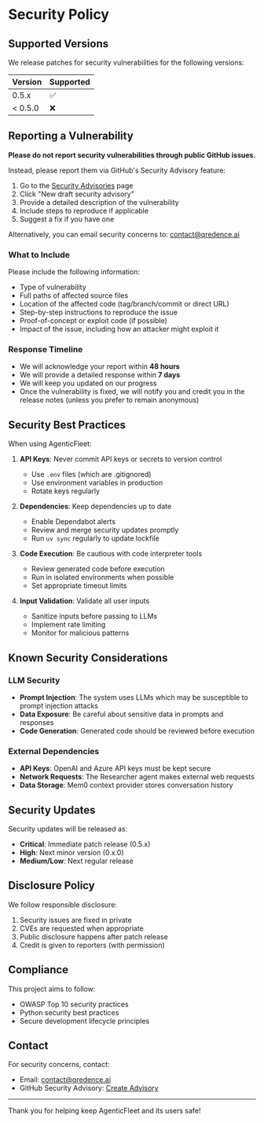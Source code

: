 # Security Policy

## Supported Versions

We release patches for security vulnerabilities for the following versions:

| Version | Supported          |
| ------- | ------------------ |
| 0.5.x   | :white_check_mark: |
| < 0.5.0 | :x:                |

## Reporting a Vulnerability

**Please do not report security vulnerabilities through public GitHub issues.**

Instead, please report them via GitHub's Security Advisory feature:

1. Go to the [Security Advisories](https://github.com/Qredence/AgenticFleet/security/advisories) page
2. Click "New draft security advisory"
3. Provide a detailed description of the vulnerability
4. Include steps to reproduce if applicable
5. Suggest a fix if you have one

Alternatively, you can email security concerns to: <contact@qredence.ai>

### What to Include

Please include the following information:

- Type of vulnerability
- Full paths of affected source files
- Location of the affected code (tag/branch/commit or direct URL)
- Step-by-step instructions to reproduce the issue
- Proof-of-concept or exploit code (if possible)
- Impact of the issue, including how an attacker might exploit it

### Response Timeline

- We will acknowledge your report within **48 hours**
- We will provide a detailed response within **7 days**
- We will keep you updated on our progress
- Once the vulnerability is fixed, we will notify you and credit you in the release notes (unless you prefer to remain anonymous)

## Security Best Practices

When using AgenticFleet:

1. **API Keys**: Never commit API keys or secrets to version control
   - Use `.env` files (which are .gitignored)
   - Use environment variables in production
   - Rotate keys regularly

2. **Dependencies**: Keep dependencies up to date
   - Enable Dependabot alerts
   - Review and merge security updates promptly
   - Run `uv sync` regularly to update lockfile

3. **Code Execution**: Be cautious with code interpreter tools
   - Review generated code before execution
   - Run in isolated environments when possible
   - Set appropriate timeout limits

4. **Input Validation**: Validate all user inputs
   - Sanitize inputs before passing to LLMs
   - Implement rate limiting
   - Monitor for malicious patterns

## Known Security Considerations

### LLM Security

- **Prompt Injection**: The system uses LLMs which may be susceptible to prompt injection attacks
- **Data Exposure**: Be careful about sensitive data in prompts and responses
- **Code Generation**: Generated code should be reviewed before execution

### External Dependencies

- **API Keys**: OpenAI and Azure API keys must be kept secure
- **Network Requests**: The Researcher agent makes external web requests
- **Data Storage**: Mem0 context provider stores conversation history

## Security Updates

Security updates will be released as:

- **Critical**: Immediate patch release (0.5.x)
- **High**: Next minor version (0.x.0)
- **Medium/Low**: Next regular release

## Disclosure Policy

We follow responsible disclosure:

1. Security issues are fixed in private
2. CVEs are requested when appropriate
3. Public disclosure happens after patch release
4. Credit is given to reporters (with permission)

## Compliance

This project aims to follow:

- OWASP Top 10 security practices
- Python security best practices
- Secure development lifecycle principles

## Contact

For security concerns, contact:

- Email: <contact@qredence.ai>
- GitHub Security Advisory: [Create Advisory](https://github.com/Qredence/AgenticFleet/security/advisories/new)

---

Thank you for helping keep AgenticFleet and its users safe!
